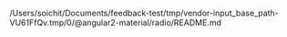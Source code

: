 /Users/soichit/Documents/feedback-test/tmp/vendor-input_base_path-VU61FfQv.tmp/0/@angular2-material/radio/README.md